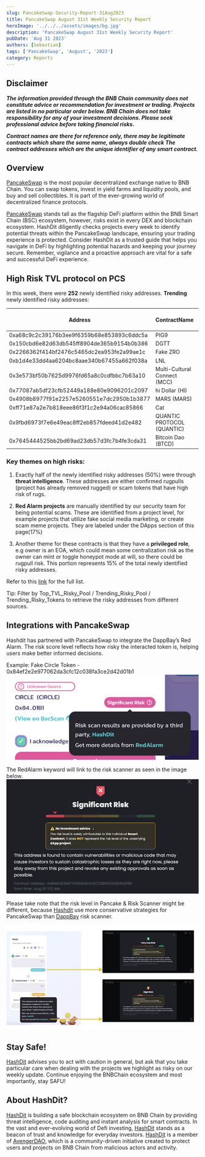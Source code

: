```yaml
---
slug: PancakeSwap-Security-Report-31Aug2023
title: PancakeSwap August 31st Weekly Security Report
heroImage: '../../../assets/images/bg.jpg'
description: 'PancakeSwap August 31st Weekly Security Report'
pubDate: 'Aug 31 2023'
authors: [Sebastian]
tags: ['PancakeSwap', 'August', '2023']
category: Reports
---
```


## Disclaimer 


***The information provided through the BNB Chain community does not constitute advice or recommendation for investment or trading. Projects are listed in no particular order below. BNB Chain does not take responsibility for any of your investment decisions. Please seek professional advice before taking financial risks.***

***Contract names are there for reference only, there may be legitimate contracts which share the same name, always double check The contract addresses which are the unique identifier of any smart contract.***

## Overview
[PancakeSwap](https://pancakeswap.finance/) is the most popular decentralized exchange native to BNB Chain. You can swap tokens, invest in yield farms and liquidity pools, and buy and sell collectibles. It is part of the ever-growing world of decentralized finance protocols. 

[PancakeSwap](https://pancakeswap.finance/) stands tall as the flagship DeFi platform within the BNB Smart Chain (BSC) ecosystem, however, risks exist in every DEX and blockchain ecosystem. HashDit diligently checks projects every week to identify potential threats within the PancakeSwap landscape, ensuring your trading experience is protected. Consider HashDit as a trusted guide that helps you navigate in DeFi by highlighting potential hazards and keeping your journey secure. Remember, vigilance and a proactive approach are vital for a safe and successful DeFi experience.

## High Risk TVL protocol on PCS

In this week, there were **252** newly identified risky addresses.
**Trending** newly identified risky addresses: 

| Address      | 	ContractName |	Weekly Active Transactions |
| ----------- | 	----------- |	----------- |
|0xa68c9c2c39176b3ee9f6359b68e853893c6ddc5a|	PIG9|	4788|
|0x150cbd6e82d63db545ff8904de365b9154b0b386|	DGTT|	2370|
|0x2266362f414bf2476c5465dc2ea953fe2a99ae1c|	Fake ZRO|	2296|
|0xb1d4e33dd4aa6204bc8aae340b67455a662f038a|	LNL|	2262|
|0x3e573bf50b7625d9976fd65a8c0cdfbbc7b63a10|	Multi-Cultural Connect (MCC)|	2227|
|0x77087ab5df23cfb52449a188e80e9096201c2097|	hi Dollar (HI)|	1764|
|0x4908b8977f91e2257e5260551e7dc2950b1b3877|	MARS (MARS)|	1203|
|0xff71e87a2e7b818eee86f3f1c2e94a06cac85866|	Cat|	1085|
|0x9fbd6973f7e6e49eac8ff2eb857fdeed41d2e482|	QUANTIC PROTOCOL (QUANTIC)|	1055|
|0x7645444525bb2bd69ad23db57d3fc7b4fe3cda31|	Bitcoin Dao (BTCD)|	1028|

### Key themes on high risks:

1. Exactly half of the newly identified risky addresses (50%) were through **threat intelligence**. These addresses are either confirmed rugpulls (project has already removed rugged) or scam tokens that have high risk of rugs. 

2. **Red Alarm projects** are manually identified by our security team for being potential scams. These are identified from a project level, for example projects that utilize fake social media marketing, or create scam meme projects. They are labeled under the DApps section of this page(17%)

3. Another theme for these contracts is that they have a **privileged role**, e.g owner is an EOA, which could mean some centralization risk as the owner can mint or toggle honeypot mode at will, so there could be rugpull risk. This portion represents 15% of the total newly identified risky addresses.

Refer to this [link](https://github.com/hashdit/hashdit/blob/main/gitbook_source_code/data/08282023_most_popular_risky_address.csv) for the full list.

Tip: Filter by Top_TVL_Risky_Pool / Trending_Risky_Pool / Trending_Risky_Tokens to retrieve the risky addresses from different sources.

## Integrations with PancakeSwap
Hashdit has partnered with PancakeSwap to integrate the DappBay’s Red Alarm. The risk score level reflects how risky the interacted token is, helping users make better informed decisions.


Example: Fake Circle Token - 0x84ef2e2e977062da3cfc12c038fa3ce2d42d01b1
![IMG-1](./1.png)

The RedAlarm keyword will link to the risk scanner as seen in the image below.
![IMG-2](./2.png)

Please take note that the risk level in Pancake & Risk Scanner might be different, because [Hashdit](https://www.hashdit.io/en) use more conservative strategies for PancakeSwap than [DappBay](https://dappbay.bnbchain.org/) risk scanner.

![IMG-3](./3.jpeg)

## Stay Safe!
[HashDit](https://www.hashdit.io/en) advises you to act with caution in general, but ask that you take particular care when dealing with the projects we highlight as risky on our weekly update. Continue enjoying the BNBChain ecosystem and most importantly, stay SAFU!

## About HashDit?
[HashDit](https://www.hashdit.io/en) is building a safe blockchain ecosystem on BNB Chain by providing threat intelligence, code auditing and instant analysis for smart contracts. In the vast and ever-evolving world of Defi investing, [HashDit](https://www.hashdit.io/en) stands as a beacon of trust and knowledge for everyday investors.  [HashDit](https://www.hashdit.io/en) is a member of [AvengerDAO](https://www.bnbchain.org/en/blog/introducing-avengerdao-the-security-initiative-protecting-users-from-malicious-actors/), which is a community-driven initiative created to protect users and projects on BNB Chain from malicious actors and activity.